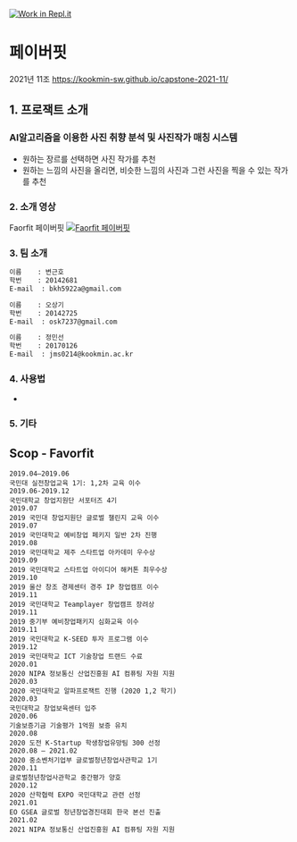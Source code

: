[![Work in Repl.it](https://classroom.github.com/assets/work-in-replit-14baed9a392b3a25080506f3b7b6d57f295ec2978f6f33ec97e36a161684cbe9.svg)](https://classroom.github.com/online_ide?assignment_repo_id=382668&assignment_repo_type=GroupAssignmentRepo)
# 페이버핏
2021년 11조  https://kookmin-sw.github.io/capstone-2021-11/

## 1. 프로잭트 소개

### AI알고리즘을 이용한 사진 취향 분석 및 사진작가 매칭 시스템
- 원하는 장르를 선택하면 사진 작가를 추천
- 원하는 느낌의 사진을 올리면, 비슷한 느낌의 사진과 그런 사진을 찍을 수 있는 작가를 추천

### 2. 소개 영상

Faorfit 페이버핏
[![Faorfit 페이버핏](https://img.youtube.com/vi/jv924Uk81JQ/maxresdefault.jpg)](https://www.youtube.com/watch?v=jv924Uk81JQ)

### 3. 팀 소개

```markdown
이름    : 변근호
학번    : 20142681
E-mail  : bkh5922a@gmail.com
```
```markdown
이름    : 오상기
학번    : 20142725
E-mail  : osk7237@gmail.com
```
```markdown
이름    : 정민선
학번    : 20170126
E-mail  : jms0214@kookmin.ac.kr
```

### 4. 사용법

-

### 5. 기타

## Scop - Favorfit
```
2019.04–2019.06
국민대 실전창업교육 1기: 1,2차 교육 이수
2019.06-2019.12
국민대학교 창업지원단 서포터즈 4기 
2019.07
2019 국민대 창업지원단 글로벌 챌린지 교육 이수 
2019.07
2019 국민대학교 예비창업 페키지 일반 2차 진행
2019.08
2019 국민대학교 제주 스타트업 아카데미 우수상
2019.09
2019 국민대학교 스타트업 아이디어 해커톤 최우수상
2019.10
2019 울산 창조 경제센터 경주 IP 창업캠프 이수 
2019.11
2019 국민대학교 Teamplayer 창업캠프 장려상
2019.11
2019 중기부 예비창업패키지 심화교육 이수 
2019.11
2019 국민대학교 K-SEED 투자 프로그램 이수 
2019.12
2019 국민대학교 ICT 기술창업 트랜드 수료
2020.01
2020 NIPA 정보통신 산업진흥원 AI 컴퓨팅 자원 지원 
2020.03
2020 국민대학교 알파프로잭트 진행 (2020 1,2 학기)
2020.03 
국민대학교 창업보육센터 입주 
2020.06
기술보증기금 기술평가 1억원 보증 유치
2020.08
2020 도전 K-Startup 학생창업유망팀 300 선정
2020.08 – 2021.02
2020 중소벤처기업부 글로벌청년창업사관학교 1기 
2020.11
글로벌청년창업사관학교 중간평가 양호
2020.12
2020 산학협력 EXPO 국민대학교 관련 선정  
2021.01
EO GSEA 글로벌 청년창업경진대회 한국 본선 진출
2021.02 
2021 NIPA 정보통신 산업진흥원 AI 컴퓨팅 자원 지원 
```

